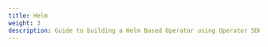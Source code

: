 ```yaml
---
title: Helm
weight: 3
description: Guide to building a Helm Based Operator using Operator SDK
---
```

